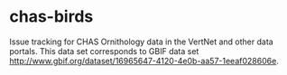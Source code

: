 # chas-birds
Issue tracking for CHAS Ornithology data in the VertNet and other data portals. This data set corresponds to GBIF data set http://www.gbif.org/dataset/16965647-4120-4e0b-aa57-1eeaf028606e.
